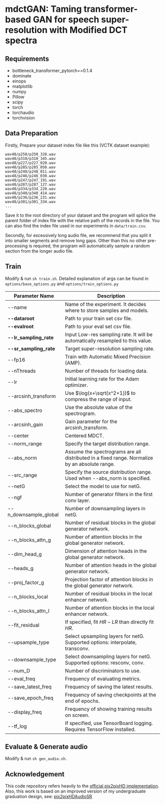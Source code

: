 # mdctGAN: Taming transformer-based GAN for speech super-resolution with Modified DCT spectra

## Requirements
* bottleneck_transformer_pytorch==0.1.4
* dominate
* einops
* matplotlib
* numpy
* Pillow
* scipy
* torch
* torchaudio
* torchvision

## Data Preparation
Firstly, Prepare your dataset index file like this (VCTK dataset example):
```
wav48/p250/p250_328.wav
wav48/p310/p310_345.wav
wav48/p227/p227_020.wav
wav48/p285/p285_050.wav
wav48/p248/p248_011.wav
wav48/p246/p246_030.wav
wav48/p247/p247_191.wav
wav48/p287/p287_127.wav
wav48/p334/p334_220.wav
wav48/p340/p340_414.wav
wav48/p236/p236_231.wav
wav48/p301/p301_334.wav
...
```
Save it to the root directory of your dataset and the program will splice the parent folder of index file with the relative path of the records in the file. You can also find the index file used in our experiments in `data/train.csv`.

Secondly, for excessively long audio file, we recommend that you split it into smaller segments and remove long gaps. Other than this no other pre-processing is required, the program will automatically sample a random section from the longer audio file.
## Train
Modify & run `sh train.sh`. Detailed explanation of args can be found in `options/base_options.py` and `options/train_options.py`


| Parameter Name       | Description                                                                                      |
|----------------------|--------------------------------------------------------------------------------------------------|
| --name               | Name of the experiment. It decides where to store samples and models.                            |
| **--dataroot**       | Path to your train set csv file.                                                                 |
| **--evalroot**       | Path to your eval set csv file.                                                                  |
| **--lr_sampling_rate**   | Input Low-res sampling rate. It will be automatically resampled to this value.               |
| **--sr_sampling_rate**   | Target super-resolution sampling rate.                                                       |
| --fp16               | Train with Automatic Mixed Precision (AMP).                                                      |
| --nThreads           | Number of threads for loading data.                                                              |
| --lr                 | Initial learning rate for the Adam optimizer.                                                    |
| --arcsinh_transform  | Use $\log(x+\sqrt{x^2+1})$ to compress the range of input.                                       |
| --abs_spectro        | Use the absolute value of the spectrogram.                                                       |
| --arcsinh_gain       | Gain parameter for the arcsinh_transform.                                                        |
| --center             | Centered MDCT.                                                                                   |
| --norm_range         | Specify the target distribution range.                                                           |
| --abs_norm           | Assume the spectrograms are all distributed in a fixed range. Normalize by an absolute range.    |
| --src_range          | Specify the source distribution range. Used when --abs_norm is specified.                        |
| --netG               | Select the model to use for netG.                                                                |
| --ngf                | Number of generator filters in the first conv layer.                                             |
| --n_downsample_global| Number of downsampling layers in netG.                                                           |
| --n_blocks_global    | Number of residual blocks in the global generator network.                                       |
| --n_blocks_attn_g    | Number of attention blocks in the global generator network.                                      |
| --dim_head_g         | Dimension of attention heads in the global generator network.                                    |
| --heads_g            | Number of attention heads in the global generator network.                                       |
| --proj_factor_g      | Projection factor of attention blocks in the global generator network.                           |
| --n_blocks_local     | Number of residual blocks in the local enhancer network.                                         |
| --n_blocks_attn_l    | Number of attention blocks in the local enhancer network.                                        |
| --fit_residual       | If specified, fit $HR-LR$ than directly fit $HR$.                                                |
| --upsample_type      | Select upsampling layers for netG. Supported options: interpolate, transconv.                    |
| --downsample_type    | Select downsampling layers for netG. Supported options: resconv, conv.                           |
| --num_D              | Number of discriminators to use.                                                                 |
| --eval_freq          | Frequency of evaluating metrics.                                                                 |
| --save_latest_freq   | Frequency of saving the latest results.                                                          |
| --save_epoch_freq    | Frequency of saving checkpoints at the end of epochs.                                            |
| --display_freq       | Frequency of showing training results on screen.                                                 |
| --tf_log             | If specified, use TensorBoard logging. Requires TensorFlow installed.                            |

## Evaluate & Generate audio
Modify & run `sh gen_audio.sh`.

## Acknowledgement
This code repository refers heavily to the [official pix2pixHD implementation](https://github.com/NVIDIA/pix2pixHD). Also, this work is based on an improved version of my undergraduate graduation design, see: [pix2pixHDAudioSR](https://github.com/neoncloud/pix2pixHDAudioSR)